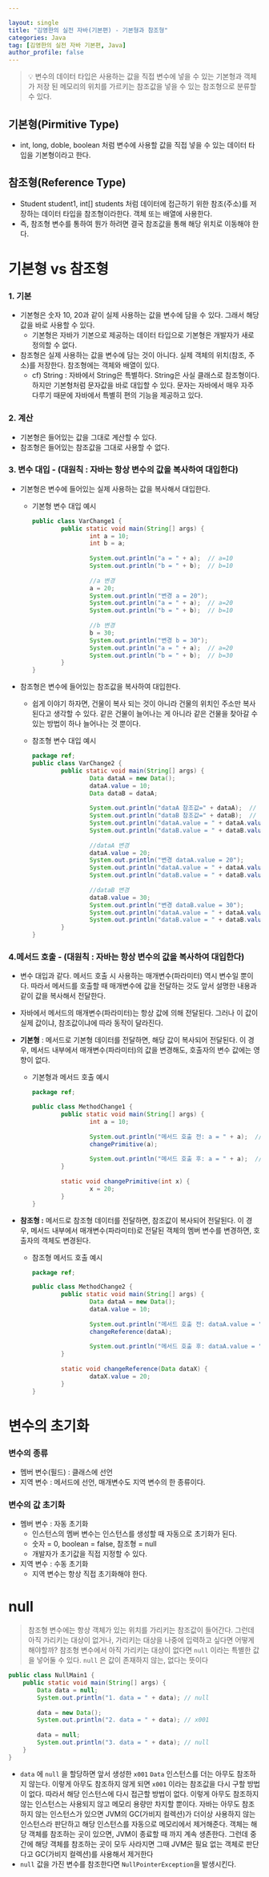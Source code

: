 ```yaml
---

layout: single
title: "김영한의 실전 자바(기본편) - 기본형과 참조형"
categories: Java
tag: [김영한의 실전 자바 기본편, Java]
author_profile: false
---
```




> 💡 변수의 데이터 타입은 사용하는 값을 직접 변수에 넣을 수 있는 기본형과 객체가 저장 된 메모리의 위치를 가르키는 참조값을 넣을 수 있는 참조형으로 분류할 수 있다.



## 기본형(Pirmitive Type)

- int, long, doble, boolean 처럼 변수에 사용할 값을 직접 넣을 수 있는 데이터 타입을 기본형이라고 한다.

## 참조형(Reference Type)

- Student student1, int[] students 처럼 데이터에 접근하기 위한 참조(주소)를 저장하는 데이터 타입을 참조형이라한다. 객체 또는 배열에 사용한다.
- 즉, 참조형 변수를 통하여 뭔가 하려면 결국 참조값을 통해 해당 위치로 이동해야 한다.

# 기본형 vs 참조형

### 1. 기본

- 기본형은 숫자 10, 20과 같이 실제 사용하는 값을 변수에 담을 수 있다. 그래서 해당 값을 바로 사용할 수 있다.
  - 기본형은 자바가 기본으로 제공하는 데이터 타입으로 기본형은 개발자가 새로 정의할 수 없다.
- 참조형은 실제 사용하는 값을 변수에 담는 것이 아니다. 실제 객체의 위치(참조, 주소)를 저장한다. 참조형에는 객체와 배열이 있다.
  - cf) String : 자바에서 String은 특별하다. String은 사실 클래스로 참조형이다. 하지만 기본형처럼 문자값을 바로 대입할 수 있다. 문자는 자바에서 매우 자주 다루기 때문에 자바에서 특별히 편의 기능을 제공하고 있다.

### 2. 계산

- 기본형은 들어있는 값을 그대로 계산할 수 있다.
- 참조형은 들어있는 참조값을 그대로 사용할 수 없다.

### 3. 변수 대입  **- (대원칙 : 자바는 항상 변수의 값을 복사하여 대입한다)**

- 기본형은 변수에 들어있는 실제 사용하는 값을 복사해서 대입한다.

  - 기본형 변수 대입 예시

    ```java
    public class VarChange1 {
    		public static void main(String[] args) {
    				int a = 10;
    				int b = a;
    				
    				System.out.println("a = " + a);  // a=10
    				System.out.println("b = " + b);  // b=10
    				
    				//a 변경
    				a = 20;
    				System.out.println("변경 a = 20");
    				System.out.println("a = " + a);  // a=20
    				System.out.println("b = " + b);  // b=10
    				
    				//b 변경
    				b = 30;
    				System.out.println("변경 b = 30");
    				System.out.println("a = " + a);  // a=20
    				System.out.println("b = " + b);  // b=30
    		}
    }
    ```

- 참조형은 변수에 들어있는 참조값을 복사하여 대입한다.

  - 쉽게 이야기 하자면, 건물이 복사 되는 것이 아니라 건물의 위치인 주소만 복사된다고 생각할 수 있다. 같은 건물이 늘어나는 게 아니라 같은 건물을 찾아갈 수 있는 방법이 하나 늘어나는 것 뿐이다.

  - 참조형 변수 대입 예시

    ```java
    package ref;
    public class VarChange2 {
    		public static void main(String[] args) {
    				Data dataA = new Data();
    				dataA.value = 10;
    				Data dataB = dataA;
    				
    				System.out.println("dataA 참조값=" + dataA);  // ref.Data@x001
    				System.out.println("dataB 참조값=" + dataB);  // ref.Data@x001
    				System.out.println("dataA.value = " + dataA.value);  // 10
    				System.out.println("dataB.value = " + dataB.value);  // 10
    				
    				//dataA 변경
    				dataA.value = 20;
    				System.out.println("변경 dataA.value = 20");
    				System.out.println("dataA.value = " + dataA.value);  // 20
    				System.out.println("dataB.value = " + dataB.value);  // 20
    				
    				//dataB 변경
    				dataB.value = 30;
    				System.out.println("변경 dataB.value = 30");
    				System.out.println("dataA.value = " + dataA.value);  // 30
    				System.out.println("dataB.value = " + dataB.value);  // 30
    		}
    }
    ```

### 4.메서드 호출 - **(대원칙 : 자바는 항상 변수의 값을 복사하여 대입한다)**

- 변수 대입과 같다. 메서드 호출 시 사용하는 매개변수(파라미터) 역시 변수일 뿐이다. 따라서 메서드를 호출할 때 매개변수에 값을 전달하는 것도 앞서 설명한 내용과 같이 값을 복사해서 전달한다.

- 자바에서 메서드의 매개변수(파라미터)는 항상 값에 의해 전달된다. 그러나 이 값이 실제 값이냐, 참조값이냐에 따라 동작이 달라진다.

- **기본형** : 메서드로 기본형 데이터를 전달하면, 해당 값이 복사되어 전달된다. 이 경우, 메서드 내부에서 매개변수(파라미터)의 값을 변경해도, 호출자의 변수 값에는 영향이 없다.

  - 기본형과 메서드 호출 예시

    ```java
    package ref;
    
    public class MethodChange1 {
    		public static void main(String[] args) {
    				int a = 10;
    				
    				System.out.println("메서드 호출 전: a = " + a);  // a=10
    				changePrimitive(a);
    				
    				System.out.println("메서드 호출 후: a = " + a);  // a=10
    		}
    		
    		static void changePrimitive(int x) {
    				x = 20;
    		}
    }
    ```

- **참조형 :** 메서드로 참조형 데이터를 전달하면, 참조값이 복사되어 전달된다. 이 경우, 메서드 내부에서 매개변수(파라미터)로 전달된 객체의 멤버 변수를 변경하면, 호출자의 객체도 변경된다.

  - 참조형 메서드 호출 예시

    ```java
    package ref;
    
    public class MethodChange2 {
    		public static void main(String[] args) {
    				Data dataA = new Data();
    				dataA.value = 10;
    				
    				System.out.println("메서드 호출 전: dataA.value = " + dataA.value); // 10
    				changeReference(dataA);
    				
    				System.out.println("메서드 호출 후: dataA.value = " + dataA.value); // 20
    		}
    		
    		static void changeReference(Data dataX) {
    				dataX.value = 20;
    		}
    }
    ```

# 변수의 초기화

### 변수의 종류

- 멤버 변수(필드) : 클래스에 선언
- 지역 변수 : 메서드에 선언, 매개변수도 지역 변수의 한 종류이다.

### 변수의 값 초기화

- 멤버 변수 : 자동 초기화
  - 인스턴스의 멤버 변수는 인스턴스를 생성할 때 자동으로 초기화가 된다.
  - 숫자 = 0, boolean = false, 참조형 = null
  - 개발자가 초기값을 직접 지정할 수 있다.
- 지역 변수 : 수동 초기화
  - 지역 변수는 항상 직접 초기화해야 한다.

# null

> 참조형 변수에는 항상 객체가 있는 위치를 가리키는 참조값이 들어간다. 그런데 아직 가리키는 대상이 없거나, 가리키는 대상을 나중에 입력하고 싶다면 어떻게 해야할까? 참조형 변수에서 아직 가리키는 대상이 없다면 `null` 이라는 특별한 값을 넣어둘 수 있다. `null` 은 값이 존재하지 않는, 없다는 뜻이다

```java
public class NullMain1 {
	public static void main(String[] args) {
		Data data = null;
		System.out.println("1. data = " + data); // null
		
		data = new Data();
		System.out.println("2. data = " + data); // x001
		
		data = null;
		System.out.println("3. data = " + data); // null
	}
}
```

- `data` 에 `null` 을 할당하면 앞서 생성한 `x001` `Data` 인스턴스를 더는 아무도 참조하지 않는다. 이렇게 아무도 참조하지 않게 되면 `x001` 이라는 참조값을 다시 구할 방법이 없다. 따라서 해당 인스턴스에 다시 접근할 방법이 없다. 이렇게 아무도 참조하지 않는 인스턴스는 사용되지 않고 메모리 용량만 차지할 뿐이다. 자바는 아무도 참조하지 않는 인스턴스가 있으면 JVM의 GC(가비지 컬렉션)가 더이상 사용하지 않는 인스턴스라 판단하고 해당 인스턴스를 자동으로 메모리에서 제거해준다. 객체는 해당 객체를 참조하는 곳이 있으면, JVM이 종료할 때 까지 계속 생존한다. 그런데 중간에 해당 객체를 참조하는 곳이 모두 사라지면 그때 JVM은 필요 없는 객체로 판단다고 GC(가비지 컬렉션)를 사용해서 제거한다
- `null` 값을 가진 변수를 참조한다면 `NullPointerException`을 발생시킨다.